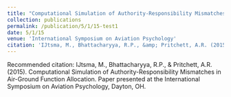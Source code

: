 ```yaml
---
title: "Computational Simulation of Authority-Responsibility Mismatches in Air-Ground Function Allocation"
collection: publications
permalink: /publication/5/1/15-test1
date: 5/1/15
venue: 'International Symposium on Aviation Psychology'
citation: 'IJtsma, M., Bhattacharyya, R.P., &amp; Pritchett, A.R. (2015). Computational Simulation of Authority-Responsibility Mismatches in Air-Ground Function Allocation. Paper presented at the International Symposium on Aviation Psychology, Dayton, OH.'
---
```

Recommended citation: IJtsma, M., Bhattacharyya, R.P., & Pritchett, A.R. (2015). Computational Simulation of Authority-Responsibility Mismatches in Air-Ground Function Allocation. Paper presented at the International Symposium on Aviation Psychology, Dayton, OH.